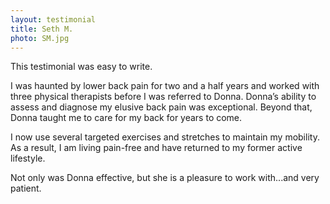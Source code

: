 ```yaml
---
layout: testimonial
title: Seth M.
photo: SM.jpg
---
```


This testimonial was easy to write.

I was haunted by lower back pain for two and a half years and worked with three physical therapists before I was referred to Donna. Donna’s ability to assess and diagnose my elusive back pain was exceptional. Beyond that, Donna taught me to care for my back for years to come.

I now use several targeted exercises and stretches to maintain my mobility. As a result, I am living pain-free and have returned to my former active lifestyle.

Not only was Donna effective, but she is a pleasure to work with...and very patient.  